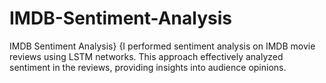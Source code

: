 # IMDB-Sentiment-Analysis
IMDB Sentiment Analysis} {I performed sentiment analysis on IMDB movie reviews using LSTM networks. This approach effectively analyzed sentiment in the reviews, providing insights into audience opinions.
